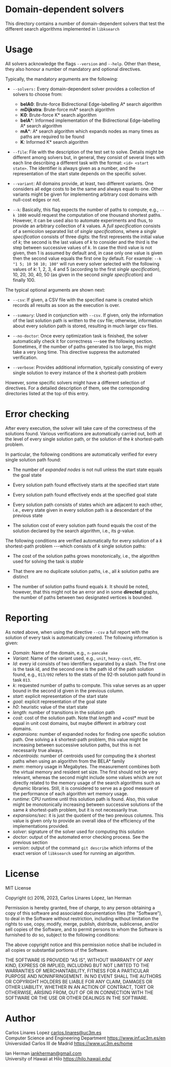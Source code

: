 # Domain-dependent solvers #

This directory contains a number of domain-dependent solvers that test the
different search algorithms implemented in `libksearch`

# Usage #

All solvers acknowledge the flags `--version` and `--help`. Other than these,
they also honour a number of mandatory and optional directives.

Typically, the mandatory arguments are the following:

* `--solvers:` Every domain-dependent solver provides a collection of solvers to
  choose from:
  
  - **belA0**: Brute-force Bidirectional Edge-labelling A* search algorithm
  - **mDijkstra**: Brute-force mA* search algorithm 
  - **K0**: Brute-force K* search algorithm
  - **belA***: Informed implementation of the Bidirectional Edge-labelling A*
    search algorithm
  - **mA***: A* search algorithm which expands nodes as many times as paths are
    required to be found
  - **K**: Informed K* search algorithm

* `--file`: File with the description of the test set to solve. Details might be
  different among solvers but, in general, they consist of several lines with
  each line describing a different task with the format: `<id> <start state>`.
  The identifier is always given as a number, and the representation of the
  start state depends on the specific solver.
  
* `--variant`: All domains provide, at least, two different variants. One
  considers all edge costs to be the same and always equal to one. Other
  variants might be given for implementing arbitrary cost domains with null-cost
  edges or not.
  
* `--k`: Basically, this flag expects the number of paths to compute, e.g., `--k
  1000` would request the computation of one thousand shortest paths. However,
  it can be used also to automate experiments and thus, to provide an arbitrary
  collection of *k* values. A *full specification* consists of a semicolon
  separated list of *single specifications*, where a *single specification*
  consists of three digits: the first represents the initial value of *k*; the
  second is the last values of *k* to consider and the third is the step between
  successive values of *k*. In case the third value is not given, then 1 is
  assumed by default and, in case only one value is given then the second value
  equals the first one by default. For example: `--k "1 5; 10 50 10; 100"` will
  run every solver selected with the following values of *k*: 1, 2, 3, 4 and 5
  (according to the first *single specification*), 10, 20, 30, 40, 50 (as given
  in the second *single specification*) and finally 100.

The typical optional arguments are shown next:

* `--csv`: If given, a CSV file with the specified name is created which records
  all results as soon as the execution is over.
  
* `--summary`: Used in conjunction with `--csv`. If given, only the information
  of the last solution path is written to the csv file; otherwise, information
  about every solution path is stored, resulting in much larger csv files.
  
* `--no-doctor`: Once every optimization task is finished, the solver
  automatically check it for correctness ---see the following section.
  Sometimes, if the number of paths generated is too large, this might take a
  very long time. This directive suppress the automated verification.

* `--verbose`: Provides additional information, typically consisting of every
  single solution to every instance of the *k* shortest-path problem
  
However, some specific solvers might have a different selection of directives.
For a detailed description of them, see the corresponding directories listed at
the top of this entry.

# Error checking #

After every execution, the solver will take care of the correctness of the
solutions found. Various verifications are automatically carried out, both at
the level of every single solution path, or the solution of the *k*
shortest-path problem.

In particular, the following conditions are automatically verified for every
single solution path found:

* The number of *expanded nodes* is not null unless the start state equals the
  goal state
  
* Every solution path found effectively starts at the specified start state

* Every solution path found effectively ends at the specified goal state

* Every solution path consists of states which are adjacent to each other, i.e.,
  every state given in every solution path is a descendant of the previous state
  
* The solution cost of every solution path found equals the cost of the solution
  declared by the search algorithm, i.e., its *g*-value.
  
The following conditions are verified automatically for every solution of a *k*
shortest-path problem ---which consists of *k* single solution paths:

* The cost of the solution paths grows monotonically, i.e., the algorithm used
  for solving the task is *stable*
  
* That there are no duplicate solution paths, i.e., all *k* solution paths are
  distinct
  
* The number of solution paths found equals *k*. It should be noted, however,
  that this might not be an error and in some **directed** graphs, the number of
  paths between two designated vertices is bounded.

# Reporting #

As noted above, when using the directive `--csv` a full report with the solution
of every task is automatically created. The following information is given:

* *Domain*: Name of the domain, e.g., `n-pancake`
* *Variant*: Name of the variant used, e.g., `unit`, `heavy-cost`, etc.
* *Id*: every id consists of two identifiers separated by a slash. The first one
  is the task id, and the second one is the path id of the path solution found,
  e.g., `013/092` refers to the stats of the 92-th solution path found in task
  `013`.
* *k*: requested number of paths to compute. This value serves as an upper bound
  in the second id given in the previous column.
* *start*: explicit representation of the start state
* *goal*: explicit representation of the goal state
* *h0*: heuristic value of the start state
* *length*: number of transitions in the solution path
* *cost*: cost of the solution path. Note that *length* and +cost* must be equal
  in unit cost domains, but maybe different in arbitrary cost domains.
* *expansions*: number of expanded nodes for finding one specific solution path.
  One solving a *k* shortest-path problem, this value might be increasing
  between successive solution paths, but this is not necessarily true always.
* *nbcentroids*: number of centroids used for computing the *k* shortest paths
  when using an algorithm from the BELA* family
* *mem*: memory usage in Megabytes. The measurement combines both the virtual
  memory and resident set size. The first should not be very relevant, whereas
  the second might include some values which are not directly related to the
  memory usage of the search algorithms such as dynamic libraries. Still, it is
  considered to serve as a good measure of the performance of each algorithm wrt
  memory usage.
* *runtime*: CPU runtime until this solution path is found. Also, this value
  might be monotonically increasing between successive solutions of the same *k*
  shortest-path problem, but it is not necessarily true.  
* *expansions/sec*: it is just the quotient of the two previous columns. This
  value is given only to provide an overall idea of the efficiency of the
  implementations provided.
* *solver*: signature of the solver used for computing this solution
* *doctor*: output of the automated error checking process. See the previous section
* *version*: output of the command `git describe` which informs of the exact
  version of `libksearch` used for running an algorithm.

# License #

MIT License

Copyright (c) 2016, 2023, Carlos Linares López, Ian Herman 

Permission is hereby granted, free of charge, to any person obtaining a copy
of this software and associated documentation files (the "Software"), to deal
in the Software without restriction, including without limitation the rights
to use, copy, modify, merge, publish, distribute, sublicense, and/or sell
copies of the Software, and to permit persons to whom the Software is
furnished to do so, subject to the following conditions:

The above copyright notice and this permission notice shall be included in all
copies or substantial portions of the Software.

THE SOFTWARE IS PROVIDED "AS IS", WITHOUT WARRANTY OF ANY KIND, EXPRESS OR
IMPLIED, INCLUDING BUT NOT LIMITED TO THE WARRANTIES OF MERCHANTABILITY,
FITNESS FOR A PARTICULAR PURPOSE AND NONINFRINGEMENT. IN NO EVENT SHALL THE
AUTHORS OR COPYRIGHT HOLDERS BE LIABLE FOR ANY CLAIM, DAMAGES OR OTHER
LIABILITY, WHETHER IN AN ACTION OF CONTRACT, TORT OR OTHERWISE, ARISING FROM,
OUT OF OR IN CONNECTION WITH THE SOFTWARE OR THE USE OR OTHER DEALINGS IN THE
SOFTWARE.


# Author #

Carlos Linares Lopez <carlos.linares@uc3m.es>  
Computer Science and Engineering Department <https://www.inf.uc3m.es/en>  
Universidad Carlos III de Madrid <https://www.uc3m.es/home>

Ian Herman <iankherman@gmail.com>  
University of Hawaii at Hilo <https://hilo.hawaii.edu/>  
